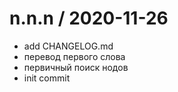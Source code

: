 
n.n.n / 2020-11-26
==================

  * add CHANGELOG.md
  * перевод первого слова
  * первичный поиск нодов
  * init commit
